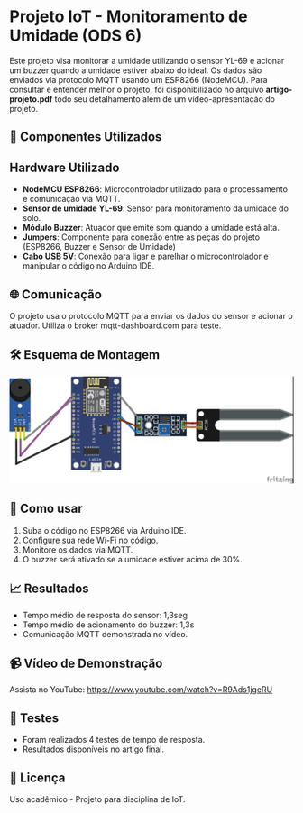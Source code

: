 # Projeto IoT - Monitoramento de Umidade (ODS 6)

Este projeto visa monitorar a umidade utilizando o sensor YL-69 e acionar um buzzer quando a umidade estiver abaixo do ideal. Os dados são enviados via protocolo MQTT usando um ESP8266 (NodeMCU).
Para consultar e entender melhor o projeto, foi disponibilizado no arquivo **artigo-projeto.pdf** todo seu detalhamento alem de um vídeo-apresentação do projeto.

## 🚀 Componentes Utilizados
## Hardware Utilizado
- **NodeMCU ESP8266**: Microcontrolador utilizado para o processamento e comunicação via MQTT.
- **Sensor de umidade YL-69**: Sensor para monitoramento da umidade do solo.
- **Módulo Buzzer**: Atuador que emite som quando a umidade está alta.
- **Jumpers**: Componente para conexão entre as peças do projeto (ESP8266, Buzzer e Sensor de Umidade)
- **Cabo USB 5V**: Conexão para ligar e parelhar o microcontrolador e manipular o código no Arduino IDE.

## 🌐 Comunicação
O projeto usa o protocolo MQTT para enviar os dados do sensor e acionar o atuador. Utiliza o broker mqtt-dashboard.com para teste.

## 🛠️ Esquema de Montagem
![Modelo Fritzing](modelo_fritzing.jpg)

## 📂 Como usar
1. Suba o código no ESP8266 via Arduino IDE.
2. Configure sua rede Wi-Fi no código.
3. Monitore os dados via MQTT.
4. O buzzer será ativado se a umidade estiver acima de 30%.

## 📈 Resultados
- Tempo médio de resposta do sensor: 1,3seg
- Tempo médio de acionamento do buzzer: 1,3s
- Comunicação MQTT demonstrada no vídeo.

## 📹 Vídeo de Demonstração
Assista no YouTube: https://www.youtube.com/watch?v=R9Ads1jgeRU

## 🧪 Testes
- Foram realizados 4 testes de tempo de resposta.
- Resultados disponíveis no artigo final.

## 🔗 Licença
Uso acadêmico - Projeto para disciplina de IoT.

